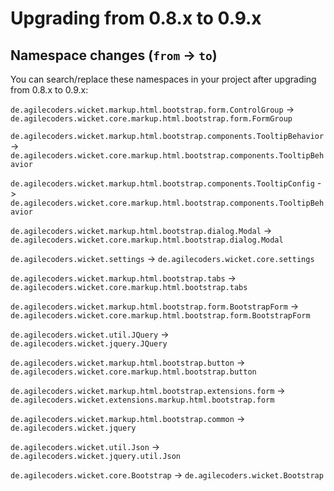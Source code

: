 # Upgrading from 0.8.x to 0.9.x

## Namespace changes (`from` -> `to`)

You can search/replace these namespaces in your project after upgrading from 0.8.x to 0.9.x:


`de.agilecoders.wicket.markup.html.bootstrap.form.ControlGroup` -> `de.agilecoders.wicket.core.markup.html.bootstrap.form.FormGroup`

`de.agilecoders.wicket.markup.html.bootstrap.components.TooltipBehavior` -> `de.agilecoders.wicket.core.markup.html.bootstrap.components.TooltipBehavior`

`de.agilecoders.wicket.markup.html.bootstrap.components.TooltipConfig` -> `de.agilecoders.wicket.core.markup.html.bootstrap.components.TooltipBehavior`

`de.agilecoders.wicket.markup.html.bootstrap.dialog.Modal` -> `de.agilecoders.wicket.core.markup.html.bootstrap.dialog.Modal`

`de.agilecoders.wicket.settings` -> `de.agilecoders.wicket.core.settings`

`de.agilecoders.wicket.markup.html.bootstrap.tabs` -> `de.agilecoders.wicket.core.markup.html.bootstrap.tabs`

`de.agilecoders.wicket.markup.html.bootstrap.form.BootstrapForm` -> `de.agilecoders.wicket.core.markup.html.bootstrap.form.BootstrapForm`

`de.agilecoders.wicket.util.JQuery` -> `de.agilecoders.wicket.jquery.JQuery`

`de.agilecoders.wicket.markup.html.bootstrap.button` -> `de.agilecoders.wicket.core.markup.html.bootstrap.button`

`de.agilecoders.wicket.markup.html.bootstrap.extensions.form` -> `de.agilecoders.wicket.extensions.markup.html.bootstrap.form`

`de.agilecoders.wicket.markup.html.bootstrap.common` -> `de.agilecoders.wicket.jquery`

`de.agilecoders.wicket.util.Json` -> `de.agilecoders.wicket.jquery.util.Json`

`de.agilecoders.wicket.core.Bootstrap` -> `de.agilecoders.wicket.Bootstrap`
